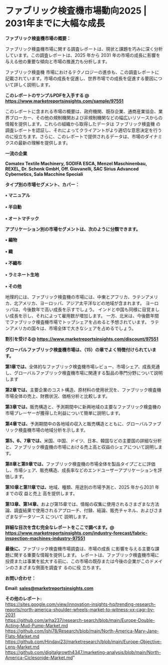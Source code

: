# ファブリック検査機市場動向2025 | 2031年までに大幅な成長

<strong><b>ファブリック検査機市場の概要：</b></strong>

ファブリック検査機市場に関する調査レポートは、現状と課題を巧みに深く分析しています。この調査レポートは、2025 年から 2031 年の市場の成長に影響を与える他の重要な傾向と市場の推進力も分析します。

ファブリック検査機 市場におけるテクノロジーの進歩も、この調査レポートに記載されています。市場の成長を促進し、世界市場での成長を促進する要因について詳しく説明します。

<strong>このレポートのサンプルPDFを入手する @ <a href=https://www.marketreportsinsights.com/sample/97551>https://www.marketreportsinsights.com/sample/97551</a></strong>

このレポートに含まれる市場の概要は、政府機関、既存企業、通商産業協会、業界ブローカー、その他の規制機関および非規制機関などの幅広いリソースからの情報を提供します。これらの組織から取得したデータは ファブリック検査機 の調査レポートを認証し、それによってクライアントがより適切な意思決定を行うのに役立ちます。さらに、このレポートで提供されるデータは、市場のダイナミクスの最新の理解を提供します。

<strong>一流の企業</strong>

<strong><b>Comatex Textile Machinery, SODIFA ESCA, Menzel Maschinenbau, REXEL, Dr. Schenk GmbH, Off. Giovanelli, SAC Sirius Advanced Cybernetics, Sala Macchine Speciali</b></strong>

<strong><b>タイプ別の市場セグメント、カバー：</b></strong>

<strong>• マニュアル<br><br>• 半自動<br><br>• オートマチック</strong>

<strong><b>アプリケーション別の市場セグメントは、次のように分類できます。</b></strong>

<strong>• 編物<br><br>• 織<br><br>• 不織布<br><br>• ラミネート生地<br><br>• その他</strong>

 地理的には、ファブリック検査機の市場には、中東とアフリカ、ラテンアメリカ、北アメリカ、ヨーロッパ、アジア太平洋などの地域が含まれます。 ヨーロッパは、今後数年で高い成長を示すでしょう。 インドと中国も同様に目覚ましい成長を示し、それによって雇用数が増加します。 一方、北米は、今後数年間でファブリック検査機市場でトップシェアを占めると予想されています。 ラテンアメリカの国々は、市場全体で大きなシェアを占めるでしょう。

<strong>割引を受ける@ <a href=https://www.marketreportsinsights.com/discount/97551>https://www.marketreportsinsights.com/discount/97551</a></strong>

<strong><b>グローバルファブリック検査機市場は、（15）の章でよく特徴付けられています。</b></strong>

<strong><b>第</b></strong><strong><b>1章では、</b></strong>全体的なファブリック検査機市場レビュー、市場シェア、成長見通し、グローバルファブリック検査機市場に関連する製品の専門分野について説明します

<strong><b>第2章では、</b></strong>主要企業のコスト構造、原材料の使用状況を、ファブリック検査機市場全体の売上、財務状況、価格分析と比較します。

<strong><b>第3章では、</b></strong>販売構造と、予測期間中に新興地域の主要なファブリック検査機の市場プレーヤーが獲得した利益について簡単に説明します。

<strong><b>第4章では、</b></strong>予測期間中の各地域の収入と販売構造とともに、グローバルファブリック検査機市場の地域分析を示します。

<strong><b>第5、6、7章では、</b></strong>米国、中国、ドイツ、日本、韓国などの主要国の詳細な分析と、ファブリック検査機の市場における売上高と収益のシェアについて説明します。

<strong><b>第8章と第9章では、</b></strong>ファブリック検査機の市場全体を製品タイプごとに評価し、市場シェア、販売構造、成長率などのエンドユーザーアプリケーションを評価します。

<strong><b>第10章と第11章では、</b></strong>地域、種類、用途別の市場予測と、2025 年から2031 年までの収 益と売上 高を提供します。

<strong><b>第13章、第14章、</b></strong>および第15章では、情報の収集に使用されるさまざまな方法論、調査結果で使用されるアプローチ、付録、結論、販売チャネル、およびさまざまなデータソース について 説明します。

<strong>詳細な目次を含む完全なレポートをここで調べます。@ <a href=https://www.marketreportsinsights.com/industry-forecast/fabric-inspection-machines-industry-97551>https://www.marketreportsinsights.com/industry-forecast/fabric-inspection-machines-industry-97551</a></strong>

<strong><b>最後に、</b></strong>ファブリック検査機市場調査は、市場の成長 に影響を</a>与える主要な課題に関する重要な情報を提供します。 レポートは、ファブリック検査機市場に投資または事業を拡大する前に、この市場の既存または今後の企業がこのドメインのさまざまな側面を調査す るのに役 立ちます。

<strong><b>お問い合わせ：</b></strong>

<strong>Email: </strong><a href=mailto:sales@marketreportsinsights.com><strong>sales@marketreportsinsights.com</strong></a>

<strong>その他のレポート:</strong>
<br>
<a href=https://sites.google.com/view/innovation-insights-hq/trending-research-reports/north-america-shoulder-wheels-market-to-witness-xx-cagr-by-2031>https://sites.google.com/view/innovation-insights-hq/trending-research-reports/north-america-shoulder-wheels-market-to-witness-xx-cagr-by-2031</a>
<br>
<a href=https://github.com/arha237/research-search/blob/main/Europe-Double-Acting-Mud-Pump-Market.md>https://github.com/arha237/research-search/blob/main/Europe-Double-Acting-Mud-Pump-Market.md</a>
<br>
<a href=https://github.com/Ishi78/Research/blob/main/North-America-Mary-Jane-Flats-Market.md>https://github.com/Ishi78/Research/blob/main/North-America-Mary-Jane-Flats-Market.md</a>
<br>
<a href=https://github.com/Hindavi23/marketresearch/blob/main/Europe-Objective-Lens-Market.md>https://github.com/Hindavi23/marketresearch/blob/main/Europe-Objective-Lens-Market.md</a>
<br>
<a href=https://github.com/digitalgrowth4347/marketing-analysis/blob/main/North-America-Ciclesonide-Market.md>https://github.com/digitalgrowth4347/marketing-analysis/blob/main/North-America-Ciclesonide-Market.md</a>"
